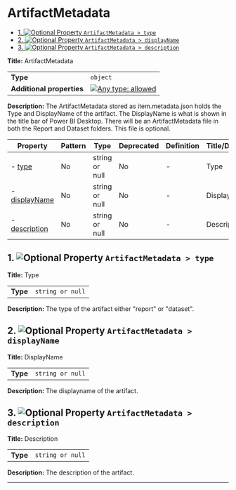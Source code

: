 # ArtifactMetadata

- [1. ![Optional](https://img.shields.io/badge/Optional-yellow) Property `ArtifactMetadata > type`](#type)
- [2. ![Optional](https://img.shields.io/badge/Optional-yellow) Property `ArtifactMetadata > displayName`](#displayName)
- [3. ![Optional](https://img.shields.io/badge/Optional-yellow) Property `ArtifactMetadata > description`](#description)

**Title:** ArtifactMetadata

|                           |                                                                                                                                   |
| ------------------------- | --------------------------------------------------------------------------------------------------------------------------------- |
| **Type**                  | `object`                                                                                                                          |
| **Additional properties** | [![Any type: allowed](https://img.shields.io/badge/Any%20type-allowed-green)](# "Additional Properties of any type are allowed.") |

**Description:** The ArtifactMetadata stored as item.metadata.json holds the Type and DisplayName of the artifact. The DisplayName is what is shown in the title bar of Power BI Desktop. There will be an ArtifactMetadata file in both the Report and Dataset folders. This file is optional.

| Property                       | Pattern | Type           | Deprecated | Definition | Title/Description |
| ------------------------------ | ------- | -------------- | ---------- | ---------- | ----------------- |
| - [type](#type )               | No      | string or null | No         | -          | Type              |
| - [displayName](#displayName ) | No      | string or null | No         | -          | DisplayName       |
| - [description](#description ) | No      | string or null | No         | -          | Description       |

## <a name="type"></a>1. ![Optional](https://img.shields.io/badge/Optional-yellow) Property `ArtifactMetadata > type`

**Title:** Type

|          |                  |
| -------- | ---------------- |
| **Type** | `string or null` |

**Description:** The type of the artifact either "report" or "dataset".

## <a name="displayName"></a>2. ![Optional](https://img.shields.io/badge/Optional-yellow) Property `ArtifactMetadata > displayName`

**Title:** DisplayName

|          |                  |
| -------- | ---------------- |
| **Type** | `string or null` |

**Description:** The displayname of the artifact.

## <a name="description"></a>3. ![Optional](https://img.shields.io/badge/Optional-yellow) Property `ArtifactMetadata > description`

**Title:** Description

|          |                  |
| -------- | ---------------- |
| **Type** | `string or null` |

**Description:** The description of the artifact.

----------------------------------------------------------------------------------------------------------------------------
